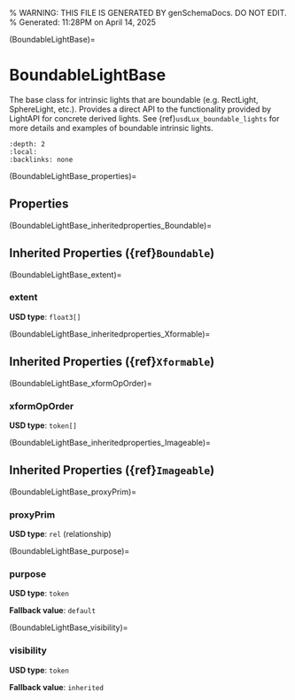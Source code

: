 % WARNING: THIS FILE IS GENERATED BY genSchemaDocs. DO NOT EDIT.
% Generated: 11:28PM on April 14, 2025


(BoundableLightBase)=
# BoundableLightBase

The base class for intrinsic lights that are 
boundable (e.g. RectLight, SphereLight, etc.). Provides a direct API to the
functionality provided by LightAPI for concrete derived lights.
See {ref}`usdLux_boundable_lights` for more details and examples of 
boundable intrinsic lights.

```{contents}
:depth: 2
:local:
:backlinks: none
```

(BoundableLightBase_properties)=

## Properties

(BoundableLightBase_inheritedproperties_Boundable)=

## Inherited Properties ({ref}`Boundable`)

(BoundableLightBase_extent)=

### extent

**USD type**: `float3[]`



(BoundableLightBase_inheritedproperties_Xformable)=

## Inherited Properties ({ref}`Xformable`)

(BoundableLightBase_xformOpOrder)=

### xformOpOrder

**USD type**: `token[]`



(BoundableLightBase_inheritedproperties_Imageable)=

## Inherited Properties ({ref}`Imageable`)

(BoundableLightBase_proxyPrim)=

### proxyPrim

**USD type**: `rel` (relationship)



(BoundableLightBase_purpose)=

### purpose

**USD type**: `token`

**Fallback value**: `default`



(BoundableLightBase_visibility)=

### visibility

**USD type**: `token`

**Fallback value**: `inherited`


